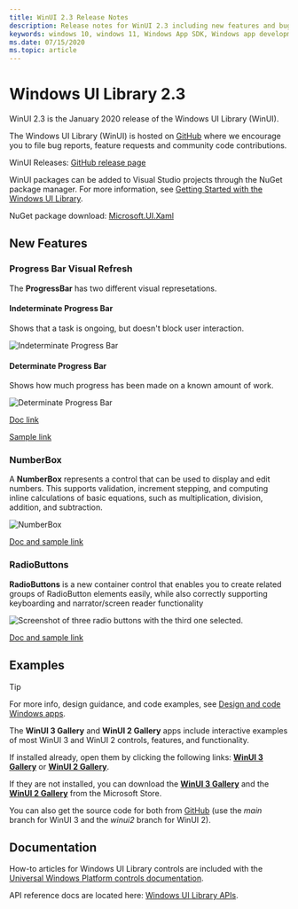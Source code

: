```yaml
---
title: WinUI 2.3 Release Notes
description: Release notes for WinUI 2.3 including new features and bug fixes.
keywords: windows 10, windows 11, Windows App SDK, Windows app development platform, desktop development, win32, WinRT, uwp, toolkit sdk, winui, Windows UI Library
ms.date: 07/15/2020
ms.topic: article
---
```


# Windows UI Library 2.3

WinUI 2.3 is the January 2020 release of the Windows UI Library (WinUI).

The Windows UI Library (WinUI) is hosted on [GitHub](https://github.com/microsoft/microsoft-ui-xaml) where we encourage you to file bug reports, feature requests and community code contributions.

WinUI Releases: [GitHub release page](https://github.com/microsoft/microsoft-ui-xaml/releases)

WinUI packages can be added to Visual Studio projects through the NuGet package manager. For more information, see [Getting Started with the Windows UI Library](../getting-started.md).

NuGet package download: [Microsoft.UI.Xaml](https://www.nuget.org/packages/Microsoft.UI.Xaml)

## New Features

### Progress Bar Visual Refresh

The **ProgressBar** has two different visual represetations.

#### Indeterminate Progress Bar

Shows that a task is ongoing, but doesn't block user interaction.

![Indeterminate Progress Bar](../images/IndeterminateProgressBar.gif)

#### Determinate Progress Bar

Shows how much progress has been made on a known amount of work. 

![Determinate Progress Bar](../images/DeterminateProgressBar.gif)

[Doc link](/windows/uwp/design/controls-and-patterns/progress-controls)

[Sample link](/windows/uwp/design/controls-and-patterns/progress-controls#examples)

### NumberBox

A **NumberBox** represents a control that can be used to display and edit numbers. This supports validation, increment stepping, and computing inline calculations of basic equations, such as multiplication, division, addition, and subtraction.

![NumberBox](../images/NumberBoxGif.gif)

[Doc and sample link](/windows/uwp/design/controls-and-patterns/number-box)

### RadioButtons

**RadioButtons** is a new container control that enables you to create related groups of RadioButton elements easily, while also correctly supporting keyboarding and narrator/screen reader functionality

![Screenshot of three radio buttons with the third one selected.](../images/RadioButtons.png)

[Doc and sample link](https://github.com/microsoft/microsoft-ui-xaml-specs/blob/c8d3d3668af546091656dfc37436b13cd062f52d/active/radiobuttons/RadioButtons_Spec.md)

## Examples

> [!TIP]
> For more info, design guidance, and code examples, see [Design and code Windows apps](../../../design/index.md).
>
> The **WinUI 3 Gallery** and **WinUI 2 Gallery** apps include interactive examples of most WinUI 3 and WinUI 2 controls, features, and functionality.
>
> If installed already, open them by clicking the following links: [**WinUI 3 Gallery**](winui3gallery:/item/AnimatedIcon) or [**WinUI 2 Gallery**](winui2gallery:/item/AnimatedIcon).
>
> If they are not installed, you can download the [**WinUI 3 Gallery**](https://www.microsoft.com/store/productId/9P3JFPWWDZRC) and the [**WinUI 2 Gallery**](https://www.microsoft.com/store/productId/9MSVH128X2ZT) from the Microsoft Store.
>
> You can also get the source code for both from [GitHub](https://github.com/Microsoft/WinUI-Gallery) (use the *main* branch for WinUI 3 and the *winui2* branch for WinUI 2).

## Documentation

How-to articles for Windows UI Library controls are included with the [Universal Windows Platform controls documentation](/windows/uwp/design/controls-and-patterns/).

API reference docs are located here: [Windows UI Library APIs](/windows/winui/api/).